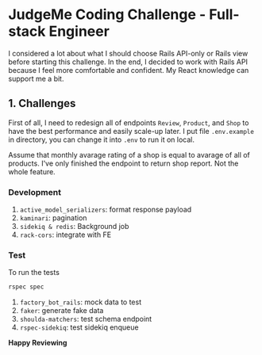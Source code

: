 # JudgeMe Coding Challenge - Full-stack Engineer

I considered a lot about what I should choose Rails API-only or Rails view before starting this challenge. In the end, I decided to work with Rails API because I feel more comfortable and confident. My React knowledge can support me a bit.

## 1. Challenges

First of all, I need to redesign all of endpoints `Review`, `Product`, and `Shop` to have the best performance and easily scale-up later.
I put file `.env.example` in directory, you can change it into `.env` to run it on local.

Assume that monthly avarage rating of a shop is equal to avarage of all of products. I've only finished the endpoint to return shop report. Not the whole feature.

### Development

1. `active_model_serializers`: format response payload
2. `kaminari`: pagination
3. `sidekiq & redis`: Background job
4. `rack-cors`: integrate with FE

### Test

To run the tests

```bash
rspec spec
```

1. `factory_bot_rails`: mock data to test
2. `faker`: generate fake data
3. `shoulda-matchers`: test schema endpoint
4. `rspec-sidekiq`: test sidekiq enqueue

**Happy Reviewing**
